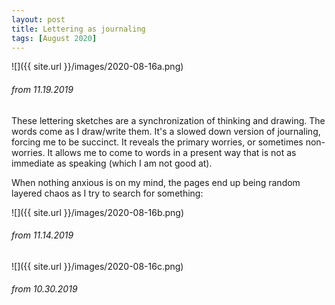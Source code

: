 ```yaml
---
layout: post
title: Lettering as journaling
tags: [August 2020]
---
```


![]({{ site.url }}/images/2020-08-16a.png)
###### from 11.19.2019

These lettering sketches are a synchronization of thinking and drawing. The words come as I draw/write them. It's a slowed down version of journaling, forcing me to be succinct. It reveals the primary worries, or sometimes non-worries. It allows me to come to words in a present way that is not as immediate as speaking (which I am not good at).

When nothing anxious is on my mind, the pages end up being random layered chaos as I try to search for something:

![]({{ site.url }}/images/2020-08-16b.png)
###### from 11.14.2019

![]({{ site.url }}/images/2020-08-16c.png)
###### from 10.30.2019
